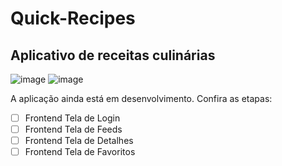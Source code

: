 # Quick-Recipes

## Aplicativo de receitas culinárias

![image](https://user-images.githubusercontent.com/103866712/233215330-cdf92962-1cf4-45ab-9d68-b6d753116cc7.png)
![image](https://user-images.githubusercontent.com/103866712/233215542-3ebff016-b808-4738-b824-f536735e1355.png)

A aplicação ainda está em desenvolvimento. Confira as etapas:

- [ ] Frontend Tela de Login
- [ ] Frontend Tela de Feeds
- [ ] Frontend Tela de Detalhes
- [ ] Frontend Tela de Favoritos

